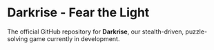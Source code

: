 # Darkrise - Fear the Light

The official GitHub repository for **Darkrise**, our stealth-driven, puzzle-solving game currently in development.
